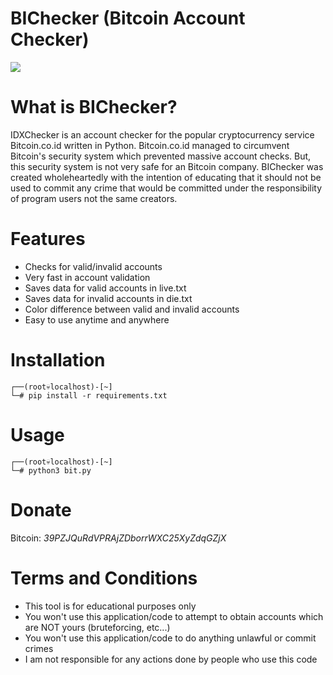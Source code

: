 # BIChecker (Bitcoin Account Checker)
<img src="https://www.bitcoin.co.id/img/homepage/phone2.png">

# What is BIChecker?
IDXChecker is an account checker for the popular cryptocurrency service Bitcoin.co.id written in Python. Bitcoin.co.id managed to circumvent Bitcoin's security system which prevented massive account checks. But, this security system is not very safe for an Bitcoin company. BIChecker was created wholeheartedly with the intention of educating that it should not be used to commit any crime that would be committed under the responsibility of program users not the same creators.

# Features
- Checks for valid/invalid accounts
- Very fast in account validation
- Saves data for valid accounts in live.txt
- Saves data for invalid accounts in die.txt
- Color difference between valid and invalid accounts
- Easy to use anytime and anywhere

# Installation
```
┌──(root💀localhost)-[~]
└─# pip install -r requirements.txt
```

# Usage
```
┌──(root💀localhost)-[~]
└─# python3 bit.py
```

# Donate
Bitcoin: *39PZJQuRdVPRAjZDborrWXC25XyZdqGZjX*

# Terms and Conditions
- This tool is for educational purposes only
- You won't use this application/code to attempt to obtain accounts which are NOT yours (bruteforcing, etc...)
- You won't use this application/code to do anything unlawful or commit crimes
- I am not responsible for any actions done by people who use this code
